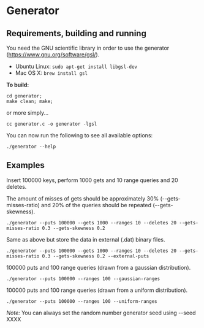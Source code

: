 # Generator #

## Requirements, building and running ##
You need the GNU scientific library in order to use the generator (https://www.gnu.org/software/gsl/).

* Ubuntu Linux: ```sudo apt-get install libgsl-dev```
* Mac OS X: ```brew install gsl```


**To build:**
```
cd generator;
make clean; make;
```

or more simply...
```
cc generator.c -o generator -lgsl
```

You can now run the following to see all available options:
```
./generator --help
```

## Examples ##
Insert 100000 keys, perform 1000 gets and 10 range queries and 20 deletes.

The amount of misses of gets should be approximately 30% (--gets-misses-ratio) and 20% of the queries should be repeated (--gets-skewness).

```
./generator --puts 100000 --gets 1000 --ranges 10 --deletes 20 --gets-misses-ratio 0.3 --gets-skewness 0.2 
```

Same as above but store the data in external (.dat) binary files.
```
./generator --puts 100000 --gets 1000 --ranges 10 --deletes 20 --gets-misses-ratio 0.3 --gets-skewness 0.2 --external-puts 
```

100000 puts and 100 range queries (drawn from a gaussian distribution).
```
./generator --puts 100000 --ranges 100 --gaussian-ranges
```

100000 puts and 100 range queries (drawn from a uniform distribution).
```
./generator --puts 100000 --ranges 100 --uniform-ranges
```

*Note:* You can always set the random number generator seed using --seed XXXX
